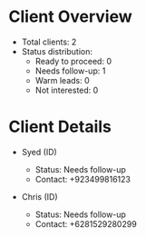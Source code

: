 # Client Overview
- Total clients: 2
- Status distribution:
  - Ready to proceed: 0
  - Needs follow-up: 1
  - Warm leads: 0
  - Not interested: 0

# Client Details
- Syed (ID)
  - Status: Needs follow-up
  - Contact: +923499816123

- Chris (ID)
  - Status: Needs follow-up
  - Contact: +6281529280299